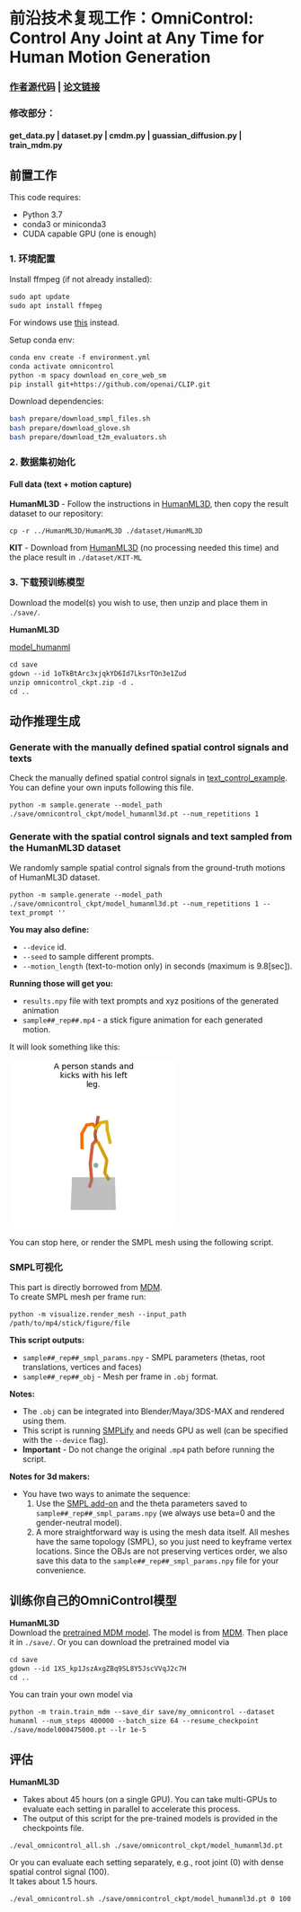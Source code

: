 # 前沿技术复现工作：OmniControl: Control Any Joint at Any Time for Human Motion Generation

### [作者源代码](https://neu-vi.github.io/omnicontrol/) | [论文链接](https://arxiv.org/abs/2310.08580)
### 修改部分：
#### get_data.py | dataset.py | cmdm.py | guassian_diffusion.py | train_mdm.py
## 前置工作

This code requires:

* Python 3.7
* conda3 or miniconda3
* CUDA capable GPU (one is enough)

### 1. 环境配置

Install ffmpeg (if not already installed):

```shell
sudo apt update
sudo apt install ffmpeg
```
For windows use [this](https://www.geeksforgeeks.org/how-to-install-ffmpeg-on-windows/) instead.

Setup conda env:
```shell
conda env create -f environment.yml
conda activate omnicontrol
python -m spacy download en_core_web_sm
pip install git+https://github.com/openai/CLIP.git
```

Download dependencies:

```bash
bash prepare/download_smpl_files.sh
bash prepare/download_glove.sh
bash prepare/download_t2m_evaluators.sh
```


### 2. 数据集初始化

#### Full data (text + motion capture)

**HumanML3D** - Follow the instructions in [HumanML3D](https://github.com/EricGuo5513/HumanML3D.git),
then copy the result dataset to our repository:

```shell
cp -r ../HumanML3D/HumanML3D ./dataset/HumanML3D
```

**KIT** - Download from [HumanML3D](https://github.com/EricGuo5513/HumanML3D.git) (no processing needed this time) and the place result in `./dataset/KIT-ML`


### 3. 下载预训练模型

Download the model(s) you wish to use, then unzip and place them in `./save/`. 

**HumanML3D**

[model_humanml](https://drive.google.com/file/d/1oTkBtArc3xjqkYD6Id7LksrTOn3e1Zud/view?usp=sharing)

```shell
cd save
gdown --id 1oTkBtArc3xjqkYD6Id7LksrTOn3e1Zud
unzip omnicontrol_ckpt.zip -d .
cd ..
```


## 动作推理生成

### Generate with the manually defined spatial control signals and texts
Check the manually defined spatial control signals in [text_control_example](./utils/text_control_example.py#L650). You can define your own inputs following this file.
```shell
python -m sample.generate --model_path ./save/omnicontrol_ckpt/model_humanml3d.pt --num_repetitions 1
```

### Generate with the spatial control signals and text sampled from the HumanML3D dataset
We randomly sample spatial control signals from the ground-truth motions of HumanML3D dataset.
```shell
python -m sample.generate --model_path ./save/omnicontrol_ckpt/model_humanml3d.pt --num_repetitions 1 --text_prompt ''
```

**You may also define:**
* `--device` id.
* `--seed` to sample different prompts.
* `--motion_length` (text-to-motion only) in seconds (maximum is 9.8[sec]).

**Running those will get you:**

* `results.npy` file with text prompts and xyz positions of the generated animation
* `sample##_rep##.mp4` - a stick figure animation for each generated motion.

It will look something like this:

![example](assets/example_kick.gif)

You can stop here, or render the SMPL mesh using the following script.

### SMPL可视化
This part is directly borrowed from [MDM](https://github.com/GuyTevet/motion-diffusion-model/tree/main#render-smpl-mesh).  
To create SMPL mesh per frame run:

```shell
python -m visualize.render_mesh --input_path /path/to/mp4/stick/figure/file
```

**This script outputs:**
* `sample##_rep##_smpl_params.npy` - SMPL parameters (thetas, root translations, vertices and faces)
* `sample##_rep##_obj` - Mesh per frame in `.obj` format.

**Notes:**
* The `.obj` can be integrated into Blender/Maya/3DS-MAX and rendered using them.
* This script is running [SMPLify](https://smplify.is.tue.mpg.de/) and needs GPU as well (can be specified with the `--device` flag).
* **Important** - Do not change the original `.mp4` path before running the script.

**Notes for 3d makers:**
* You have two ways to animate the sequence:
  1. Use the [SMPL add-on](https://smpl.is.tue.mpg.de/index.html) and the theta parameters saved to `sample##_rep##_smpl_params.npy` (we always use beta=0 and the gender-neutral model).
  1. A more straightforward way is using the mesh data itself. All meshes have the same topology (SMPL), so you just need to keyframe vertex locations. 
     Since the OBJs are not preserving vertices order, we also save this data to the `sample##_rep##_smpl_params.npy` file for your convenience.


## 训练你自己的OmniControl模型


**HumanML3D**  
Download the [pretrained MDM model](https://drive.google.com/file/d/1XS_kp1JszAxgZBq9SL8Y5JscVVqJ2c7H/view?usp=sharing). The model is from [MDM](https://github.com/GuyTevet/motion-diffusion-model#3-download-the-pretrained-models).
Then place it in `./save/`.
Or you can download the pretrained model via
```shell
cd save
gdown --id 1XS_kp1JszAxgZBq9SL8Y5JscVVqJ2c7H
cd ..
```
You can train your own model via
```shell
python -m train.train_mdm --save_dir save/my_omnicontrol --dataset humanml --num_steps 400000 --batch_size 64 --resume_checkpoint ./save/model000475000.pt --lr 1e-5
```

## 评估

**HumanML3D**
* Takes about 45 hours (on a single GPU). You can take multi-GPUs to evaluate each setting in parallel to accelerate this process.
* The output of this script for the pre-trained models is provided in the checkpoints file.
```shell
./eval_omnicontrol_all.sh ./save/omnicontrol_ckpt/model_humanml3d.pt 
```
Or you can evaluate each setting separately, e.g., root joint (0) with dense spatial control signal (100).  
It takes about 1.5 hours.
```shell
./eval_omnicontrol.sh ./save/omnicontrol_ckpt/model_humanml3d.pt 0 100
```
